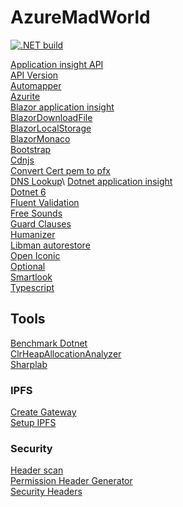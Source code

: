 # AzureMadWorld

[![.NET build](https://github.com/oveldman/AzureMadWorld/actions/workflows/DotnetCheck.yml/badge.svg?branch=main)](https://github.com/oveldman/AzureMadWorld/actions/workflows/DotnetCheck.yml)

[Application insight API](https://dev.applicationinsights.io/documentation/overview)\
[API Version](https://github.com/dotnet/aspnet-api-versioning)\
[Automapper](https://github.com/AutoMapper)\
[Azurite](https://docs.microsoft.com/en-us/azure/storage/common/storage-use-azurite?tabs=visual-studio)\
[Blazor application insight](https://github.com/IvanJosipovic/BlazorApplicationInsights)\
[BlazorDownloadFile](https://github.com/arivera12/BlazorDownloadFile)\
[BlazorLocalStorage](https://github.com/blazored/LocalStorage)\
[BlazorMonaco](https://github.com/serdarciplak/BlazorMonaco)\
[Bootstrap](https://getbootstrap.com/)\
[Cdnjs](https://cdnjs.com/libraries?q=bootstrap)\
[Convert Cert pem to pfx](https://tomascrespo.com/convert-letsencrypt-pem-certificate-to-pfx/)\
[DNS Lookup](https://toolbox.googleapps.com/apps/dig/#TXT/_acme-challenge.api.mad-world.nl.)\
[Dotnet application insight](https://docs.microsoft.com/en-us/azure/azure-monitor/app/asp-net-core)\
[Dotnet 6](https://docs.microsoft.com/en-us/dotnet/core/compatibility/6.0)\
[Fluent Validation](https://github.com/FluentValidation/FluentValidation)\
[Free Sounds](https://freesound.org/browse/)\
[Guard Clauses](https://github.com/ardalis/GuardClauses)\
[Humanizer](https://github.com/Humanizr/Humanizer)\
[Libman autorestore](https://docs.microsoft.com/en-us/aspnet/core/client-side/libman/libman-vs?view=aspnetcore-6.0#restore-files-during-build)\
[Open Iconic](https://useiconic.com/open)\
[Optional](https://github.com/nlkl/Optional)\
[Smartlook](https://www.smartlook.com/)\
[Typescript](https://docs.microsoft.com/en-us/visualstudio/javascript/compile-typescript-code-npm?view=vs-2022)

## Tools
[Benchmark Dotnet](https://benchmarkdotnet.org/)\
[ClrHeapAllocationAnalyzer](https://www.nuget.org/packages/ClrHeapAllocationAnalyzer)\
[Sharplab](https://sharplab.io/)

### IPFS
[Create Gateway](https://rossbulat.medium.com/introduction-to-ipfs-set-up-nodes-on-your-network-with-http-gateways-10e21ea689a4)\
[Setup IPFS](https://michalzalecki.com/set-up-ipfs-node-on-the-server/)

### Security
[Header scan](https://securityheaders.com/?q=www.mad-world.nl&hide=on&followRedirects=on)\
[Permission Header Generator](https://www.permissionspolicy.com/)\
[Security Headers](https://github.com/andrewlock/NetEscapades.AspNetCore.SecurityHeaders)